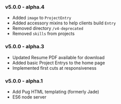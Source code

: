### v5.0.0 - alpha.4
* Added `image` to `ProjectEntry`
* Added accessory mixins to help clients build `Entry`
* Removed directory `/v4-deprecated`
* Removed `skills` from projects

### v5.0.0 - alpha.3
* Updated Resume PDF available for download
* Added basic Project Entrys to the home page
* Implemented first cuts at responsiveness

### v5.0.0 - alpha.1
* Add Pug HTML templating (formerly Jade)
* ES6 node server
